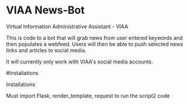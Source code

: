 # VIAA News-Bot

Virtual Information Administrative Assistant - VIAA

This is code to a bot that will grab news from user entered keywords and then populates a webfeed. Users will then be able to push selected news links and articles to social media.

It will currently only work with VIAA's social media accounts.

#Installations

Installations

Must import Flask, render_template, request to run the script2 code
